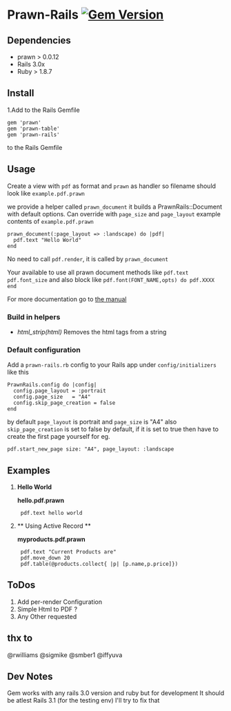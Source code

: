 # Prawn-Rails [![Gem Version](https://badge.fury.io/rb/prawn-rails.svg)](http://badge.fury.io/rb/prawn-rails)

## Dependencies
 
* prawn > 0.0.12
* Rails 3.0x
* Ruby > 1.8.7

## Install
1.Add to the Rails Gemfile

	gem 'prawn'
	gem 'prawn-table'
	gem 'prawn-rails'
		
to the Rails Gemfile


## Usage
Create a view with `pdf` as format and `prawn` as handler 
so filename should look like `example.pdf.prawn`

we provide a helper called `prawn_document` 
it builds a PrawnRails::Document with default options. Can override with `page_size` and `page_layout` 
example contents of `example.pdf.prawn` 

    prawn_document(:page_layout => :landscape) do |pdf|
      pdf.text "Hello World"
    end

No need to call `pdf.render`, it is called by `prawn_document` 

Your available to use all prawn document methods like `pdf.text` `pdf.font_size` and also
block like `pdf.font(FONT_NAME,opts) do
pdf.XXXX
end`

For more documentation go to [the manual](http://prawnpdf.org/manual.pdf)

### Build in helpers
* *html_strip(html)*
Removes the html tags from a string	 

### Default configuration

Add a `prawn-rails.rb` config to your Rails app under `config/initializers` like this

    PrawnRails.config do |config|
      config.page_layout = :portrait
      config.page_size   = "A4"
      config.skip_page_creation = false
    end

by default `page_layout` is portrait and `page_size` is "A4" 
also `skip_page_creation` is set to false by default, if it is set to true 
then have to create the first page yourself for eg. 

    pdf.start_new_page size: "A4", page_layout: :landscape

## Examples
 
1. **Hello World**
 
	**hello.pdf.prawn**
	
		pdf.text hello world
  
2. ** Using Active Record **

	**myproducts.pdf.prawn**

		pdf.text "Current Products are"
		pdf.move_down 20
		pdf.table(@products.collect{ |p| [p.name,p.price]})


## ToDos

1. Add per-render Configuration
2. Simple Html to PDF ?
3. Any Other requested

## thx to 
@rwilliams 
@sigmike
@smber1
@iffyuva

## Dev Notes
Gem works with any rails 3.0 version and ruby but for development It should be atlest Rails 3.1 (for the testing env)
I'll try to fix that 
